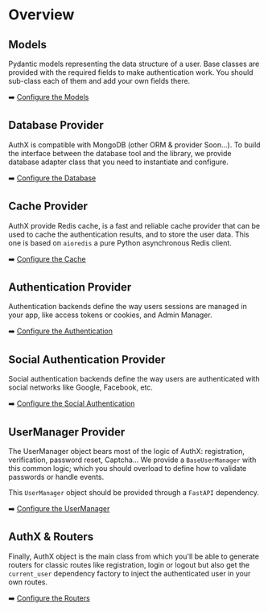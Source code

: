 # Overview

## Models

Pydantic models representing the data structure of a user. Base classes are provided with the required fields to make authentication work. You should sub-class each of them and add your own fields there.

➡️ [Configure the Models](models/index.md)

## Database Provider

AuthX is compatible with MongoDB (other ORM & provider Soon...). To build the interface between the database tool and the library, we provide database adapter class that you need to instantiate and configure.

➡️ [Configure the Database](database/index.md)

## Cache Provider

AuthX provide Redis cache, is a fast and reliable cache provider that can be used to cache the authentication results, and to store the user data. This one is based on `aioredis` a pure Python asynchronous Redis client.

➡️ [Configure the Cache](cache/index.md)

## Authentication Provider

Authentication backends define the way users sessions are managed in your app, like access tokens or cookies, and Admin Manager.

➡️ [Configure the Authentication](auth/index.md)

## Social Authentication Provider

Social authentication backends define the way users are authenticated with social networks like Google, Facebook, etc.

➡️ [Configure the Social Authentication](social/index.md)

## UserManager Provider

The UserManager object bears most of the logic of AuthX: registration, verification, password reset, Captcha... We provide a `BaseUserManager` with this common logic; which you should overload to define how to validate passwords or handle events.

This `UserManager` object should be provided through a `FastAPI` dependency.

➡️ [Configure the UserManager](core/index.md)

## AuthX & Routers

Finally, AuthX object is the main class from which you'll be able to generate routers for classic routes like registration, login or logout but also get the `current_user` dependency factory to inject the authenticated user in your own routes.

➡️ [Configure the Routers](routers/index.md)

